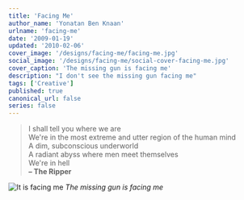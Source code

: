 ```yaml
---
title: 'Facing Me'
author_name: 'Yonatan Ben Knaan'
urlname: 'facing-me'
date: '2009-01-19'
updated: '2010-02-06'
cover_image: '/designs/facing-me/facing-me.jpg'
social_image: '/designs/facing-me/social-cover-facing-me.jpg'
cover_caption: 'The missing gun is facing me'
description: "I don't see the missing gun facing me"
tags: ['Creative']
published: true
canonical_url: false
series: false
---
```


> I shall tell you where we are  
We're in the most extreme and utter region of the human mind  
A dim, subconscious underworld  
A radiant abyss where men meet themselves  
We're in hell  
**– The Ripper** 	

![It is facing me](/designs/facing-me/facing-me.jpg)
*The missing gun is facing me*